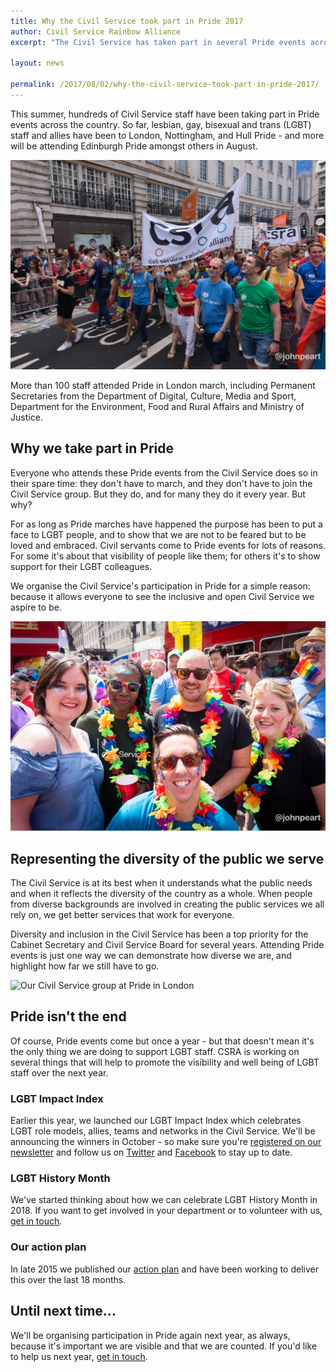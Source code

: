 ```yaml
---
title: Why the Civil Service took part in Pride 2017
author: Civil Service Rainbow Alliance
excerpt: "The Civil Service has taken part in several Pride events across the UK again this year. Here's what we've been up to so far, and why we take part."

layout: news

permalink: /2017/08/02/why-the-civil-service-took-part-in-pride-2017/
---
```

This summer, hundreds of Civil Service staff have been taking part in Pride events across the country. So far, lesbian, gay, bisexual and trans (LGBT) staff and allies have been to London, Nottingham, and Hull Pride - and more will be attending Edinburgh Pride amongst others in August.

<img src="/assets/images/posts/perm-secs-pride-2017.jpg" alt="3 Permanent Secretaries attended our Pride in London march" class="img-responsive" />

More than 100 staff attended Pride in London march, including Permanent Secretaries from the Department of Digital, Culture, Media and Sport, Department for the Environment, Food and Rural Affairs and Ministry of Justice.

## Why we take part in Pride

Everyone who attends these Pride events from the Civil Service does so in their spare time: they don't have to march, and they don't have to join the Civil Service group. But they do, and for many they do it every year. But why?

For as long as Pride marches have happened the purpose has been to put a face to LGBT people, and to show that we are not to be feared but to be loved and embraced. Civil servants come to Pride events for lots of reasons. For some it's about that visibility of people like them; for others it's to show support for their LGBT colleagues. 

We organise the Civil Service's participation in Pride for a simple reason: because it allows everyone to see the inclusive and open Civil Service we aspire to be. 

<img src="/assets/images/posts/dclg-pride-2017.jpg" alt="Civil servants from DCLG before the march started"/>

## Representing the diversity of the public we serve

The Civil Service is at its best when it understands what the public needs and when it reflects the diversity of the country as a whole. When people from diverse backgrounds are involved in creating the public services we all rely on, we get better services that work for everyone. 

Diversity and inclusion in the Civil Service has been a top priority for the Cabinet Secretary and Civil Service Board for several years. Attending Pride events is just one way we can demonstrate how diverse we are, and highlight how far we still have to go. 

<img src="/assets/images/posts/civilservice-pride-2017.jpg" alt="Our Civil Service group at Pride in London"/>

## Pride isn't the end

Of course, Pride events come but once a year - but that doesn't mean it's the only thing we are doing to support LGBT staff. CSRA is working on several things that will help to promote the visibility and well being of LGBT staff over the next year.

### LGBT Impact Index

Earlier this year, we launched our LGBT Impact Index which celebrates LGBT role models, allies, teams and networks in the Civil Service. We'll be announcing the winners in October - so make sure you're [registered on our newsletter](http://ukcsra.com/join-us) and follow us on [Twitter](https://twitter.com/ukcsra) and [Facebook](https://facebook.com/ukcsra) to stay up to date.

### LGBT History Month

We've started thinking about how we can celebrate LGBT History Month in 2018. If you want to get involved in your department or to volunteer with us, [get in touch](mailto:info@civilservice.lgbt).

### Our action plan

In late 2015 we published our [action plan](http://ukcsra.com/2015/11/01/a-blueprint-for-improving-the-experiences-of-lgb-people-in-the-civil-service/) and have been working to deliver this over the last 18 months. 

## Until next time...

We'll be organising participation in Pride again next year, as always, because it's important we are visible and that we are counted. If you'd like to help us next year, [get in touch](mailto:info@civilservice.lgbt).